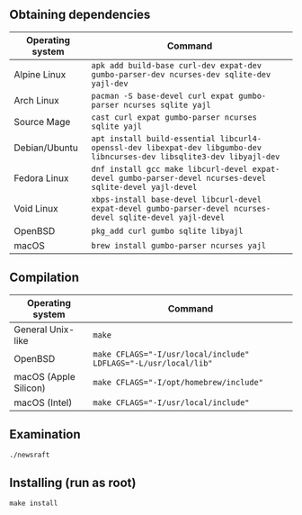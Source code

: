 ## Obtaining dependencies

| Operating system | Command                                                                                                                |
|------------------|------------------------------------------------------------------------------------------------------------------------|
| Alpine Linux     | `apk add build-base curl-dev expat-dev gumbo-parser-dev ncurses-dev sqlite-dev yajl-dev`                               |
| Arch Linux       | `pacman -S base-devel curl expat gumbo-parser ncurses sqlite yajl`                                                     |
| Source Mage      | `cast curl expat gumbo-parser ncurses sqlite yajl`                                                                     |
| Debian/Ubuntu    | `apt install build-essential libcurl4-openssl-dev libexpat-dev libgumbo-dev libncurses-dev libsqlite3-dev libyajl-dev` |
| Fedora Linux     | `dnf install gcc make libcurl-devel expat-devel gumbo-parser-devel ncurses-devel sqlite-devel yajl-devel`              |
| Void Linux       | `xbps-install base-devel libcurl-devel expat-devel gumbo-parser-devel ncurses-devel sqlite-devel yajl-devel`           |
| OpenBSD          | `pkg_add curl gumbo sqlite libyajl`                                                                                    |
| macOS            | `brew install gumbo-parser ncurses yajl`                                                                               |

## Compilation

| Operating system      | Command                                                                             |
|-----------------------|-------------------------------------------------------------------------------------|
| General Unix-like     | `make`                                                                              |
| OpenBSD               | `make CFLAGS="-I/usr/local/include" LDFLAGS="-L/usr/local/lib"`                     |
| macOS (Apple Silicon) | `make CFLAGS="-I/opt/homebrew/include"`                                             |
| macOS (Intel)         | `make CFLAGS="-I/usr/local/include"`                                                |

## Examination

```
./newsraft
```

## Installing (run as root)

```
make install
```
